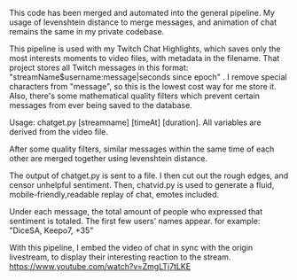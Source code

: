 This code has been merged and automated into the general pipeline. My usage of levenshtein distance to merge messages, and animation of chat remains the same in my private codebase.

This pipeline is used with my Twitch Chat Highlights, which saves only the most interests moments to video files, with metadata in the filename. That project stores all Twitch messages in this format: "streamName$username:message|seconds since epoch" . I remove special characters from "message", so this is the lowest cost way for me store it. Also, there's some mathematical quality filters which prevent certain messages from ever being saved to the database.

Usage: chatget.py [streamname] [timeAt] [duration]. All variables are derived from the video file.

After some quality filters, similar messages within the same time of each other are merged together using levenshtein distance.

The output of chatget.py is sent to a file. I then cut out the rough edges, and censor unhelpful sentiment. Then, chatvid.py is used to generate a fluid, mobile-friendly,readable replay of chat, emotes included. 

Under each message, the total amount of people who expressed that sentiment is totaled. The first few users' names appear. for example: "DiceSA, Keepo7, +35"

With this pipeline, I embed the video of chat in sync with the origin livestream, to display their interesting reaction to the stream. https://www.youtube.com/watch?v=ZmgLTj7tLKE
